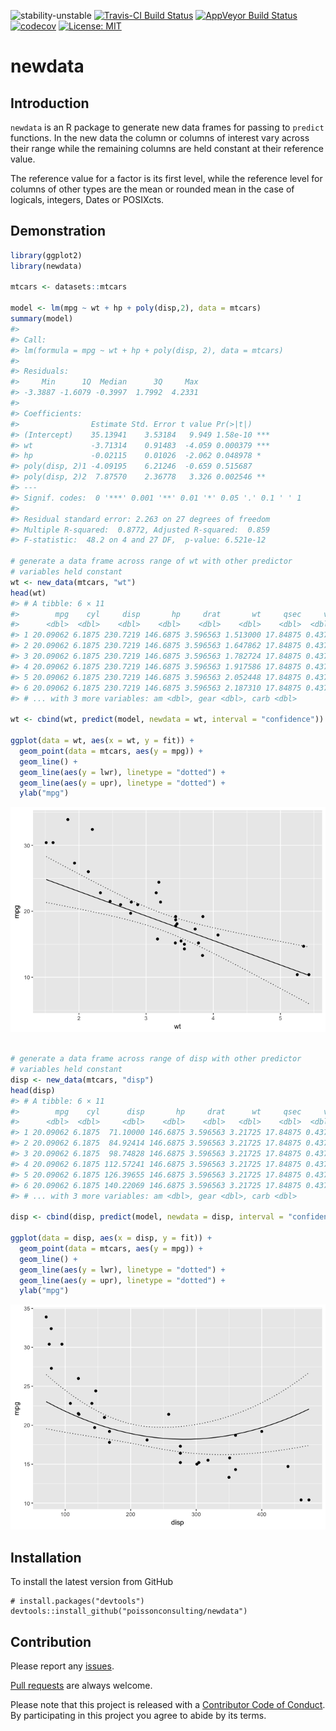
<!-- README.md is generated from README.Rmd. Please edit that file -->
![stability-unstable](https://img.shields.io/badge/stability-unstable-yellow.svg) [![Travis-CI Build Status](https://travis-ci.org/poissonconsulting/newdata.svg?branch=master)](https://travis-ci.org/poissonconsulting/newdata) [![AppVeyor Build Status](https://ci.appveyor.com/api/projects/status/github/poissonconsulting/newdata?branch=master&svg=true)](https://ci.appveyor.com/project/poissonconsulting/newdata) [![codecov](https://codecov.io/gh/poissonconsulting/newdata/branch/master/graph/badge.svg)](https://codecov.io/gh/poissonconsulting/newdata) [![License: MIT](https://img.shields.io/badge/License-MIT-blue.svg)](https://opensource.org/licenses/MIT)

newdata
=======

Introduction
------------

`newdata` is an R package to generate new data frames for passing to `predict` functions. In the new data the column or columns of interest vary across their range while the remaining columns are held constant at their reference value.

The reference value for a factor is its first level, while the reference level for columns of other types are the mean or rounded mean in the case of logicals, integers, Dates or POSIXcts.

Demonstration
-------------

``` r
library(ggplot2)
library(newdata)

mtcars <- datasets::mtcars

model <- lm(mpg ~ wt + hp + poly(disp,2), data = mtcars)
summary(model)
#> 
#> Call:
#> lm(formula = mpg ~ wt + hp + poly(disp, 2), data = mtcars)
#> 
#> Residuals:
#>     Min      1Q  Median      3Q     Max 
#> -3.3887 -1.6079 -0.3997  1.7992  4.2331 
#> 
#> Coefficients:
#>                Estimate Std. Error t value Pr(>|t|)    
#> (Intercept)    35.13941    3.53184   9.949 1.58e-10 ***
#> wt             -3.71314    0.91483  -4.059 0.000379 ***
#> hp             -0.02115    0.01026  -2.062 0.048978 *  
#> poly(disp, 2)1 -4.09195    6.21246  -0.659 0.515687    
#> poly(disp, 2)2  7.87570    2.36778   3.326 0.002546 ** 
#> ---
#> Signif. codes:  0 '***' 0.001 '**' 0.01 '*' 0.05 '.' 0.1 ' ' 1
#> 
#> Residual standard error: 2.263 on 27 degrees of freedom
#> Multiple R-squared:  0.8772, Adjusted R-squared:  0.859 
#> F-statistic:  48.2 on 4 and 27 DF,  p-value: 6.521e-12

# generate a data frame across range of wt with other predictor
# variables held constant
wt <- new_data(mtcars, "wt")
head(wt)
#> # A tibble: 6 × 11
#>        mpg    cyl     disp       hp     drat       wt     qsec     vs
#>      <dbl>  <dbl>    <dbl>    <dbl>    <dbl>    <dbl>    <dbl>  <dbl>
#> 1 20.09062 6.1875 230.7219 146.6875 3.596563 1.513000 17.84875 0.4375
#> 2 20.09062 6.1875 230.7219 146.6875 3.596563 1.647862 17.84875 0.4375
#> 3 20.09062 6.1875 230.7219 146.6875 3.596563 1.782724 17.84875 0.4375
#> 4 20.09062 6.1875 230.7219 146.6875 3.596563 1.917586 17.84875 0.4375
#> 5 20.09062 6.1875 230.7219 146.6875 3.596563 2.052448 17.84875 0.4375
#> 6 20.09062 6.1875 230.7219 146.6875 3.596563 2.187310 17.84875 0.4375
#> # ... with 3 more variables: am <dbl>, gear <dbl>, carb <dbl>

wt <- cbind(wt, predict(model, newdata = wt, interval = "confidence"))

ggplot(data = wt, aes(x = wt, y = fit)) + 
  geom_point(data = mtcars, aes(y = mpg)) + 
  geom_line() +
  geom_line(aes(y = lwr), linetype = "dotted") +
  geom_line(aes(y = upr), linetype = "dotted") +
  ylab("mpg")
```

![](tools/README-unnamed-chunk-2-1.png)

``` r

# generate a data frame across range of disp with other predictor
# variables held constant
disp <- new_data(mtcars, "disp")
head(disp)
#> # A tibble: 6 × 11
#>        mpg    cyl      disp       hp     drat      wt     qsec     vs
#>      <dbl>  <dbl>     <dbl>    <dbl>    <dbl>   <dbl>    <dbl>  <dbl>
#> 1 20.09062 6.1875  71.10000 146.6875 3.596563 3.21725 17.84875 0.4375
#> 2 20.09062 6.1875  84.92414 146.6875 3.596563 3.21725 17.84875 0.4375
#> 3 20.09062 6.1875  98.74828 146.6875 3.596563 3.21725 17.84875 0.4375
#> 4 20.09062 6.1875 112.57241 146.6875 3.596563 3.21725 17.84875 0.4375
#> 5 20.09062 6.1875 126.39655 146.6875 3.596563 3.21725 17.84875 0.4375
#> 6 20.09062 6.1875 140.22069 146.6875 3.596563 3.21725 17.84875 0.4375
#> # ... with 3 more variables: am <dbl>, gear <dbl>, carb <dbl>

disp <- cbind(disp, predict(model, newdata = disp, interval = "confidence"))

ggplot(data = disp, aes(x = disp, y = fit)) + 
  geom_point(data = mtcars, aes(y = mpg)) + 
  geom_line() +
  geom_line(aes(y = lwr), linetype = "dotted") +
  geom_line(aes(y = upr), linetype = "dotted") +
  ylab("mpg")
```

![](tools/README-unnamed-chunk-2-2.png)

Installation
------------

To install the latest version from GitHub

    # install.packages("devtools")
    devtools::install_github("poissonconsulting/newdata")

Contribution
------------

Please report any [issues](https://github.com/poissonconsulting/newdata/issues).

[Pull requests](https://github.com/poissonconsulting/newdata/pulls) are always welcome.

Please note that this project is released with a [Contributor Code of Conduct](CONDUCT.md). By participating in this project you agree to abide by its terms.
